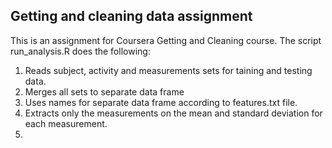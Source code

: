 ## Getting and cleaning data assignment
This is an assignment for Coursera Getting and Cleaning course. The script run_analysis.R does the following:

1. Reads subject, activity and measurements sets for taining and testing data.
2. Merges all sets to separate data frame 
3. Uses names for separate data frame according to features.txt file. 
4. Extracts only the measurements on the mean and standard deviation for each measurement.
5. 

